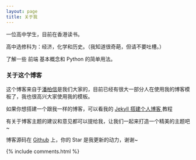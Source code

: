 ```yaml
---
layout: page
title: 关于我
---
```


一位高中学生，目前在香港读书。
<p>
高中选修科为：经济，化学和历史。（我知道很奇葩，但请不要吐槽。）
<p>
了解一些 前端 基本概念和 Python 的简单用法。

<p>

<h3> 关于这个博客 </h3>  

<p>

这个博客来自于<a target="_blank" href='https://github.com/leopardpan/leopardpan.github.io/'>潘柏信</a>是我们大家的，目前已经有很大一部分人在使用我的博客模板了，我也很高兴大家使用我的模板。

<p>

如果你想搭建一个跟我一样的博客，可以看我的
<a href="/2016/10/jekyll_tutorials1/"> Jekyll 搭建个人博客 </a>
教程

<p>

有关于博客主题的建议和意见都可以提给我，让我们一起来打造一个精美的主题吧~

<p>

博客源码在 <a target="_blank" href='https://github.com/leopardpan/leopardpan.github.io/'>Github</a> 上，你的 Star 是我更新的动力，谢谢~

<p>

<p>

<p>


{% include comments.html %}
